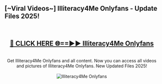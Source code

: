 <h2>[~Viral Videos~] Illiteracy4Me Onlyfans - Update Files 2025!</h2>
<br>
<div align="center">
<h2><a href="https://betterlinks.top/A2PfLJ" rel="nofollow">🔴 CLICK HERE 🌐==►► Illiteracy4Me Onlyfans</a></h2>
<br>
Get Illiteracy4Me Onlyfans and all content. Now you can access all videos and pictures of Illiteracy4Me Onlyfans. New Updated Files 2025!
<br>
<br>
<a href="https://betterlinks.top/A2PfLJ" rel="nofollow" data-target="animated-image.originalLink"><img src="https://i.ibb.co.com/WyWwxjT/player-gif2.gif" alt="Illiteracy4Me Onlyfans" style="max-width: 100%; display: inline-block;" data-target="animated-image.originalImage"></a>
</div>
<br>
